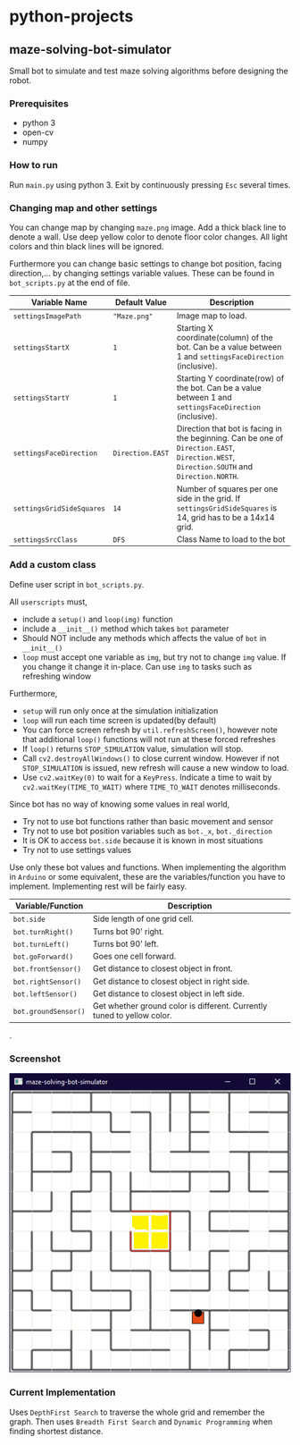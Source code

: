 # python-projects

## maze-solving-bot-simulator

Small bot to simulate and test maze solving algorithms before designing the robot.

### Prerequisites

- python 3
- open-cv
- numpy

### How to run

Run `main.py` using python 3. Exit by continuously pressing `Esc` several times.

### Changing map and other settings

You can change map by changing `maze.png` image. Add a thick black line to denote a wall. Use deep yellow color to denote floor color changes. All light colors and thin black lines will be ignored.

Furthermore you can change basic settings to change bot position, facing direction,... by changing settings variable values. These can be found in `bot_scripts.py` at the end of file.

| Variable Name             | Default Value    | Description                                                  |
| ------------------------- | ---------------- | ------------------------------------------------------------ |
| `settingsImagePath`       | `"Maze.png"`     | Image map to load.                                           |
| `settingsStartX`          | `1`              | Starting X coordinate(column) of the bot. Can be a value between 1 and `settingsFaceDirection` (inclusive). |
| `settingsStartY`          | `1`              | Starting Y coordinate(row) of the bot. Can be a value between 1 and `settingsFaceDirection` (inclusive). |
| `settingsFaceDirection`   | `Direction.EAST` | Direction that bot is facing in the beginning. Can be one of `Direction.EAST`, `Direction.WEST`, `Direction.SOUTH` and `Direction.NORTH`. |
| `settingsGridSideSquares` | `14`             | Number of squares per one side in the grid. If `settingsGridSideSquares` is 14, grid has to be a 14x14  grid. |
| `settingsSrcClass`       | `DFS`            | Class Name to load to the bot                                |

### Add a custom class

Define user script in `bot_scripts.py`.

All `userscripts` must,

- include a `setup()` and `loop(img)` function
- include a `__init__()` method which takes `bot` parameter
- Should NOT include any methods which affects the value of `bot` in `__init__()`
- `loop` must accept one variable as `img`, but try not to change `img` value. If you change it change it in-place. Can use `img` to tasks such as refreshing window

Furthermore,

- `setup` will run only once at the simulation initialization
- `loop` will run each time screen is updated(by default)
- You can force screen refresh by `util.refreshScreen()`, however note that additional `loop()` functions will not run at these forced refreshes
- If `loop()` returns `STOP_SIMULATION` value, simulation will stop.
- Call `cv2.destroyAllWindows()` to close current window. However if not `STOP_SIMULATION` is issued, new refresh will cause a new window to load.
- Use `cv2.waitKey(0)` to wait for a `KeyPress`. Indicate a time to wait by `cv2.waitKey(TIME_TO_WAIT)` where `TIME_TO_WAIT` denotes milliseconds.

Since bot has no way of knowing some values in real world,

- Try not to use bot functions rather than basic movement and sensor
- Try not to use bot position variables such as `bot._x`, `bot._direction`
- It is OK to access `bot.side` because it is known in most situations
- Try not to use settings values

Use only these bot values and functions. When implementing the algorithm in `Arduino` or some equivalent, these are the variables/function you have to implement. Implementing rest will be fairly easy.

| Variable/Function    | Description                                                  |
| -------------------- | ------------------------------------------------------------ |
| `bot.side`           | Side length of one grid cell.                                |
| `bot.turnRight()`    | Turns bot 90' right.                                         |
| `bot.turnLeft()`     | Turns bot 90' left.                                          |
| `bot.goForward()`    | Goes one cell forward.                                       |
| `bot.frontSensor()`  | Get distance to closest object in front.                     |
| `bot.rightSensor()`  | Get distance to closest object in right side.                |
| `bot.leftSensor()`   | Get distance to closest object in left side.                 |
| `bot.groundSensor()` | Get whether ground color is different. Currently tuned to yellow color. |

.

### Screenshot

![maze-solving-bot-simulator](readme/maze-solving-bot-simulator.png)

### Current Implementation

Uses `DepthFirst Search` to traverse the whole grid and remember the graph. Then uses `Breadth First Search` and `Dynamic Programming` when finding shortest distance.
